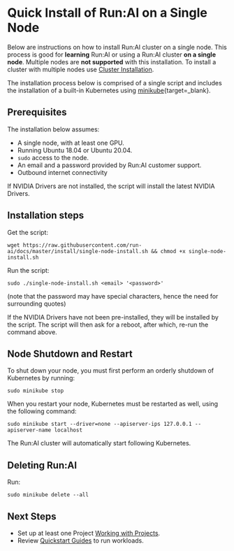 # Quick Install of Run:AI on a Single Node

Below are instructions on how to install Run:AI cluster on a single node. This process is good for __learning__ Run:AI or using a Run:AI cluster __on a single node__.  Multiple nodes are __not supported__ with this installation. To install a cluster with multiple nodes use [Cluster Installation](cluster-install.md).

The installation process below is comprised of a single script and includes the installation of a built-in Kubernetes using [minikube](https://minikube.sigs.k8s.io/docs/){target=_blank}.

## Prerequisites 

The installation below assumes:

* A single node, with at least one GPU.
* Running Ubuntu 18.04 or Ubuntu 20.04.
* `sudo` access to the node.
* An email and a password provided by Run:AI customer support.
* Outbound internet connectivity

If NVIDIA Drivers are not installed, the script will install the latest NVIDIA Drivers.


## Installation steps

Get the script:

``` shell
wget https://raw.githubusercontent.com/run-ai/docs/master/install/single-node-install.sh && chmod +x single-node-install.sh
```

Run the script: 

```
sudo ./single-node-install.sh <email> '<password>'
```

(note that the password may have special characters, hence the need for surrounding quotes)

If the NVIDIA Drivers have not been pre-installed, they will be installed by the script. The script will then ask for a reboot, after which, re-run the command above. 


## Node Shutdown and Restart

To shut down your node, you must first perform an orderly shutdown of Kubernetes by running:

```
sudo minikube stop
```

When you restart your node, Kubernetes must be restarted as well, using the following command:

```
sudo minikube start --driver=none --apiserver-ips 127.0.0.1 --apiserver-name localhost
```

The Run:AI cluster will automatically start following Kubernetes.


## Deleting Run:AI

Run:

```
sudo minikube delete --all
```

## Next Steps

* Set up at least one Project [Working with Projects](../Admin-User-Interface-Setup/Working-with-Projects.md).
* Review [Quickstart Guides](../../Researcher/Walkthroughs/Run-AI-Walkthroughs.md) to run workloads. 
